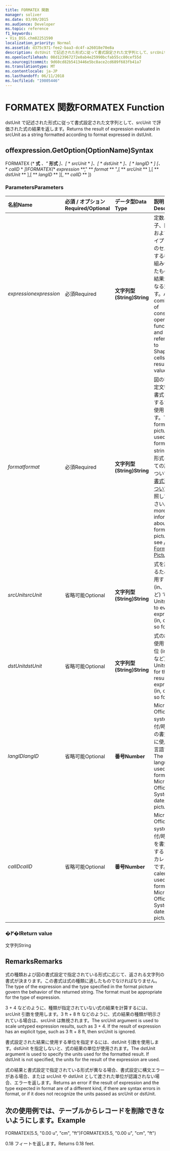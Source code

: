 ```yaml
---
title: FORMATEX 関数
manager: soliver
ms.date: 03/09/2015
ms.audience: Developer
ms.topic: reference
f1_keywords:
- Vis_DSS.chm82251590
localization_priority: Normal
ms.assetid: d375c971-fee2-baa3-dc4f-a26018e70e8a
description: dstUnit で記述された形式に従って書式設定された文字列として、srcUnit で評価された式の結果を返します。
ms.openlocfilehash: 08d123967272e0ab4e25990bcfab55cc80cef55d
ms.sourcegitcommit: 9d60cd82b5413446e5bc8ace2cd689f683fb41a7
ms.translationtype: MT
ms.contentlocale: ja-JP
ms.lasthandoff: 06/11/2018
ms.locfileid: "19805446"
---
```

# <a name="formatex-function"></a><span data-ttu-id="eaacd-103">FORMATEX 関数</span><span class="sxs-lookup"><span data-stu-id="eaacd-103">FORMATEX Function</span></span>

<span data-ttu-id="eaacd-104">dstUnit で記述された形式に従って書式設定された文字列として、srcUnit で評価された式の結果を返します。</span><span class="sxs-lookup"><span data-stu-id="eaacd-104">Returns the result of expression evaluated in srcUnit as a string formatted according to format expressed in dstUnit.</span></span>
  
## <a name="syntax"></a><span data-ttu-id="eaacd-105">offexpression.GetOption(OptionName)</span><span class="sxs-lookup"><span data-stu-id="eaacd-105">Syntax</span></span>

<span data-ttu-id="eaacd-106">FORMATEX (* **式** *、"* **形式** *]、[* * *srcUnit* * *]、[* * *dstUnit* * *]、[* * *langID* * *] [、* * *calID* * *])</span><span class="sxs-lookup"><span data-stu-id="eaacd-106">FORMATEX(** *expression* **," ** *format* ** ",[ ** *srcUnit* ** ],[ ** *dstUnit* ** ],[ ** *langID* ** ][, ** *calID* ** ])</span></span> 
  
### <a name="parameters"></a><span data-ttu-id="eaacd-107">Parameters</span><span class="sxs-lookup"><span data-stu-id="eaacd-107">Parameters</span></span>

|<span data-ttu-id="eaacd-108">**名前**</span><span class="sxs-lookup"><span data-stu-id="eaacd-108">**Name**</span></span>|<span data-ttu-id="eaacd-109">**必須 / オプション**</span><span class="sxs-lookup"><span data-stu-id="eaacd-109">**Required/Optional**</span></span>|<span data-ttu-id="eaacd-110">**データ型**</span><span class="sxs-lookup"><span data-stu-id="eaacd-110">**Data Type**</span></span>|<span data-ttu-id="eaacd-111">**説明**</span><span class="sxs-lookup"><span data-stu-id="eaacd-111">**Description**</span></span>|
|:-----|:-----|:-----|:-----|
| <span data-ttu-id="eaacd-112">_expression_</span><span class="sxs-lookup"><span data-stu-id="eaacd-112">_expression_</span></span> <br/> |<span data-ttu-id="eaacd-113">必須</span><span class="sxs-lookup"><span data-stu-id="eaacd-113">Required</span></span>  <br/> |<span data-ttu-id="eaacd-114">**文字列型 (String)**</span><span class="sxs-lookup"><span data-stu-id="eaacd-114">**String**</span></span> <br/> |<span data-ttu-id="eaacd-115">定数、演算子、関数、およびシェイプシートのセルに対する参照を組み合わせたもので、結果が値となる式です。</span><span class="sxs-lookup"><span data-stu-id="eaacd-115">A combination of constants, operators, functions, and references to ShapeSheet cells that results in a value.</span></span>  <br/> |
| <span data-ttu-id="eaacd-116">_format_</span><span class="sxs-lookup"><span data-stu-id="eaacd-116">_format_</span></span> <br/> |<span data-ttu-id="eaacd-117">必須</span><span class="sxs-lookup"><span data-stu-id="eaacd-117">Required</span></span>  <br/> |<span data-ttu-id="eaacd-118">**文字列型 (String)**</span><span class="sxs-lookup"><span data-stu-id="eaacd-118">**String**</span></span> <br/> |<span data-ttu-id="eaacd-119">図の書式設定文字列の書式を設定するために使用します。</span><span class="sxs-lookup"><span data-stu-id="eaacd-119">The format picture used to format the string.</span></span> <span data-ttu-id="eaacd-120">書式形式についての詳細については、[書式形式について](about-format-pictures.md)を参照してください。</span><span class="sxs-lookup"><span data-stu-id="eaacd-120">For more information about format pictures, see [About Format Pictures](about-format-pictures.md).</span></span>  <br/> |
| <span data-ttu-id="eaacd-121">_srcUnit_</span><span class="sxs-lookup"><span data-stu-id="eaacd-121">_srcUnit_</span></span> <br/> |<span data-ttu-id="eaacd-122">省略可能</span><span class="sxs-lookup"><span data-stu-id="eaacd-122">Optional</span></span>  <br/> |<span data-ttu-id="eaacd-123">**文字列型 (String)**</span><span class="sxs-lookup"><span data-stu-id="eaacd-123">**String**</span></span> <br/> | <span data-ttu-id="eaacd-124">式を評価するために使用する単位 (in、cm など) です。</span><span class="sxs-lookup"><span data-stu-id="eaacd-124">Units used to evaluate expression (in, cm, and so forth).</span></span>  <br/> |
| <span data-ttu-id="eaacd-125">_dstUnit_</span><span class="sxs-lookup"><span data-stu-id="eaacd-125">_dstUnit_</span></span> <br/> |<span data-ttu-id="eaacd-126">省略可能</span><span class="sxs-lookup"><span data-stu-id="eaacd-126">Optional</span></span>  <br/> |<span data-ttu-id="eaacd-127">**文字列型 (String)**</span><span class="sxs-lookup"><span data-stu-id="eaacd-127">**String**</span></span> <br/> |<span data-ttu-id="eaacd-128">式の結果に使用する単位 (in、cm など) です。</span><span class="sxs-lookup"><span data-stu-id="eaacd-128">Units to use for the result of expression (in, cm, and so forth).</span></span>  <br/> |
| <span data-ttu-id="eaacd-129">_langID_</span><span class="sxs-lookup"><span data-stu-id="eaacd-129">_langID_</span></span> <br/> |<span data-ttu-id="eaacd-130">省略可能</span><span class="sxs-lookup"><span data-stu-id="eaacd-130">Optional</span></span>  <br/> |<span data-ttu-id="eaacd-131">**番号**</span><span class="sxs-lookup"><span data-stu-id="eaacd-131">**Number**</span></span> <br/> |<span data-ttu-id="eaacd-132">Microsoft Office system の日付/時間形式の書式設定に使用する言語です。</span><span class="sxs-lookup"><span data-stu-id="eaacd-132">The language used when formatting Microsoft Office System date/time pictures.</span></span>  <br/> |
| <span data-ttu-id="eaacd-133">_calID_</span><span class="sxs-lookup"><span data-stu-id="eaacd-133">_calID_</span></span> <br/> |<span data-ttu-id="eaacd-134">省略可能</span><span class="sxs-lookup"><span data-stu-id="eaacd-134">Optional</span></span>  <br/> |<span data-ttu-id="eaacd-135">**番号**</span><span class="sxs-lookup"><span data-stu-id="eaacd-135">**Number**</span></span> <br/> |<span data-ttu-id="eaacd-136">Microsoft Office system の日付/時間形式を書式設定するときのカレンダーです。</span><span class="sxs-lookup"><span data-stu-id="eaacd-136">The calendar used when formatting Microsoft Office System date/time pictures.</span></span>  <br/> |
   
### <a name="return-value"></a><span data-ttu-id="eaacd-137">�߂�l</span><span class="sxs-lookup"><span data-stu-id="eaacd-137">Return value</span></span>

<span data-ttu-id="eaacd-138">文字列</span><span class="sxs-lookup"><span data-stu-id="eaacd-138">String</span></span>
  
## <a name="remarks"></a><span data-ttu-id="eaacd-139">Remarks</span><span class="sxs-lookup"><span data-stu-id="eaacd-139">Remarks</span></span>

<span data-ttu-id="eaacd-p102">式の種類および図の書式設定で指定されている形式に応じて、返される文字列の書式が決まります。この書式は式の種類に適したものでなければなりません。</span><span class="sxs-lookup"><span data-stu-id="eaacd-p102">The type of the expression and the type specified in the format picture govern the behavior of the returned string. The format must be appropriate for the type of expression.</span></span>
  
<span data-ttu-id="eaacd-p103">3 + 4 などのように、種類が指定されていない式の結果を計算するには、srcUnit 引数を使用します。3 ft + 8 ft などのように、式の結果の種類が明示されている場合は、srcUnit は無視されます。</span><span class="sxs-lookup"><span data-stu-id="eaacd-p103">The srcUnit argument is used to scale untyped expression results, such as 3 + 4. If the result of expression has an explicit type, such as 3 ft + 8 ft, then srcUnit is ignored.</span></span>
  
<span data-ttu-id="eaacd-p104">書式設定された結果に使用する単位を指定するには、dstUnit 引数を使用します。dstUnit を指定しないと、式の結果の単位が使用されます。</span><span class="sxs-lookup"><span data-stu-id="eaacd-p104">The dstUnit argument is used to specify the units used for the formatted result. If dstUnit is not specified, the units for the result of the expression are used.</span></span>
  
<span data-ttu-id="eaacd-146">式の結果と書式設定で指定されている形式が異なる場合、書式設定に構文エラーがある場合、または srcUnit や dstUnit として渡された単位が認識されない場合、エラーを返します。</span><span class="sxs-lookup"><span data-stu-id="eaacd-146">Returns an error if the result of expression and the type expected in format are of a different kind, if there are syntax errors in format, or if it does not recognize the units passed as srcUnit or dstUnit.</span></span>
  
## <a name="example"></a><span data-ttu-id="eaacd-147">次の使用例では、テーブルからレコードを削除できないようにします。</span><span class="sxs-lookup"><span data-stu-id="eaacd-147">Example</span></span>

<span data-ttu-id="eaacd-148">FORMATEX(5.5, "0.00 u", "cm", "ft")</span><span class="sxs-lookup"><span data-stu-id="eaacd-148">FORMATEX(5.5, "0.00 u", "cm", "ft")</span></span> 
  
<span data-ttu-id="eaacd-149">0.18 フィートを返します。</span><span class="sxs-lookup"><span data-stu-id="eaacd-149">Returns 0.18 feet.</span></span> 
  

